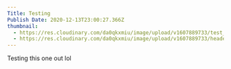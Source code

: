```yaml
---
Title: Testing
Publish Date: 2020-12-13T23:00:27.366Z
thumbnail:
  - https://res.cloudinary.com/da0qkxmiu/image/upload/v1607889733/test_kupqxc.jpg
  - https://res.cloudinary.com/da0qkxmiu/image/upload/v1607889733/header_ioiy2k.jpg
---
```

Testing this one out lol